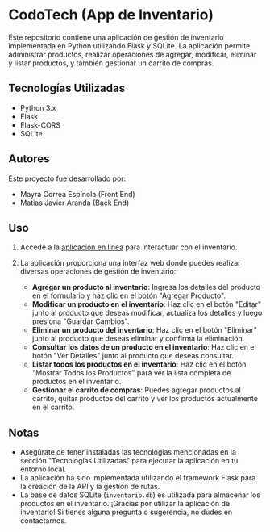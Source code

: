 # CodoTech (App de Inventario)

Este repositorio contiene una aplicación de gestión de inventario implementada en Python utilizando Flask y SQLite. La aplicación permite administrar productos, realizar operaciones de agregar, modificar, eliminar y listar productos, y también gestionar un carrito de compras.

## Tecnologías Utilizadas

- Python 3.x
- Flask
- Flask-CORS
- SQLite

## Autores
Este proyecto fue desarrollado por:
- Mayra Correa Espínola (Front End)
- Matias Javier Aranda (Back End)

## Uso

1. Accede a la [aplicación en línea](https://codotech.netlify.app/index.html) para interactuar con el inventario.

2. La aplicación proporciona una interfaz web donde puedes realizar diversas operaciones de gestión de inventario:

   - **Agregar un producto al inventario**: Ingresa los detalles del producto en el formulario y haz clic en el botón "Agregar Producto".
   - **Modificar un producto en el inventario**: Haz clic en el botón "Editar" junto al producto que deseas modificar, actualiza los detalles y luego presiona "Guardar Cambios".
   - **Eliminar un producto del inventario**: Haz clic en el botón "Eliminar" junto al producto que deseas eliminar y confirma la eliminación.
   - **Consultar los datos de un producto en el inventario**: Haz clic en el botón "Ver Detalles" junto al producto que deseas consultar.
   - **Listar todos los productos en el inventario**: Haz clic en el botón "Mostrar Todos los Productos" para ver la lista completa de productos en el inventario.
   - **Gestionar el carrito de compras**: Puedes agregar productos al carrito, quitar productos del carrito y ver los productos actualmente en el carrito.


## Notas

- Asegúrate de tener instaladas las tecnologías mencionadas en la sección "Tecnologías Utilizadas" para ejecutar la aplicación en tu entorno local.
- La aplicación ha sido implementada utilizando el framework Flask para la creación de la API y la gestión de rutas.
- La base de datos SQLite (`inventario.db`) es utilizada para almacenar los productos en el inventario.
¡Gracias por utilizar la aplicación de inventario! Si tienes alguna pregunta o sugerencia, no dudes en contactarnos.
